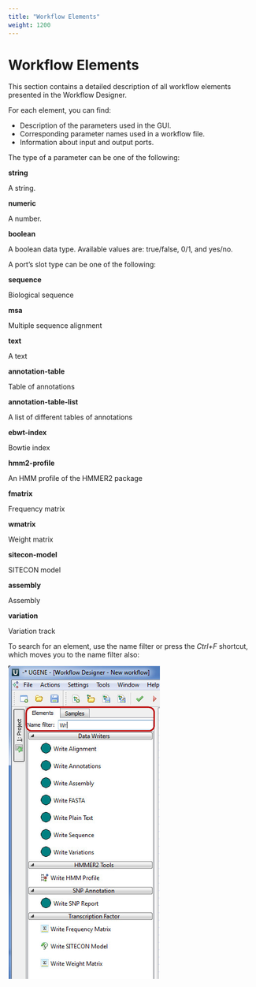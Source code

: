 ```yaml
---
title: "Workflow Elements"
weight: 1200
---
```


# Workflow Elements

This section contains a detailed description of all workflow elements presented in the Workflow Designer.

For each element, you can find:

*   Description of the parameters used in the GUI.
*   Corresponding parameter names used in a workflow file.
*   Information about input and output ports.

The type of a parameter can be one of the following:

**string**

A string.

**numeric**

A number.

**boolean**

A boolean data type. Available values are: true/false, 0/1, and yes/no.

A port’s slot type can be one of the following:

**sequence**

Biological sequence

**msa**

Multiple sequence alignment

**text**

A text

**annotation-table**

Table of annotations

**annotation-table-list**

A list of different tables of annotations

**ebwt-index**

Bowtie index

**hmm2-profile**

An HMM profile of the HMMER2 package

**fmatrix**

Frequency matrix

**wmatrix**

Weight matrix

**sitecon-model**

SITECON model

**assembly**

Assembly

**variation**

Variation track

To search for an element, use the name filter or press the _Ctrl+F_ shortcut, which moves you to the name filter also:

![](/images/65930053/65930054.jpg)
